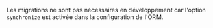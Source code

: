 Les migrations ne sont pas nécessaires en développement car l'option `synchronize` est activée dans la configuration de l'ORM.
